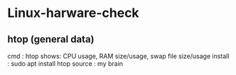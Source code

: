 # Linux-harware-check

## htop (general data)
cmd : htop 
shows: CPU usage, RAM size/usage, swap file size/usage
install : sudo apt install htop
source : my brain

